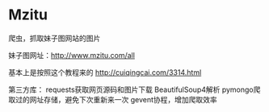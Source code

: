 # Mzitu
爬虫，抓取妹子图网站的图片

妹子图网址：http://www.mzitu.com/all

基本上是按照这个教程来的
http://cuiqingcai.com/3314.html

第三方库：
requests获取网页源码和图片下载
BeautifulSoup4解析
pymongo爬取过的网址存储，避免下次重新来一次
gevent协程，增加爬取效率
